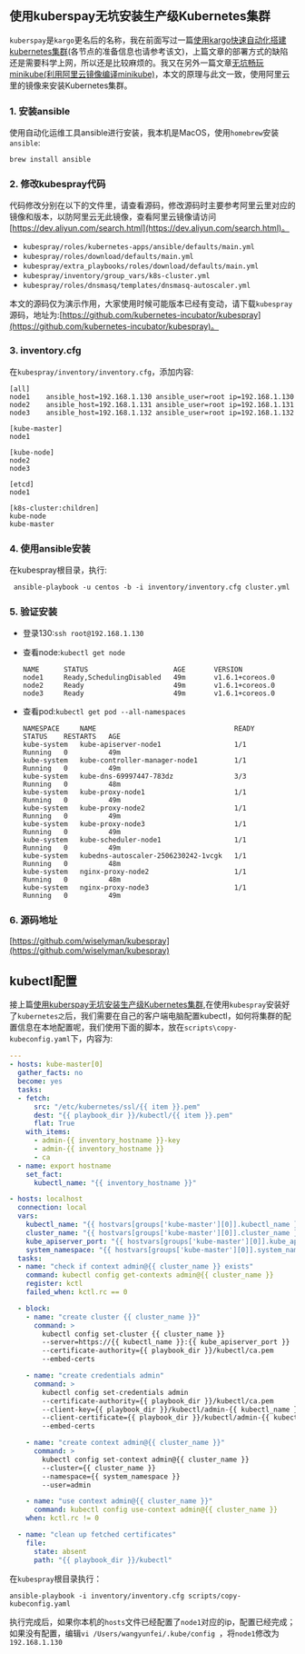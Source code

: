 ## 使用kuberspay无坑安装生产级Kubernetes集群

`kuberspay`是`kargo`更名后的名称，我在前面写过一篇[使用kargo快速自动化搭建kubernetes集群](http://www.wisely.top/2017/05/16/kargo-ansible-kubernetes/)(各节点的准备信息也请参考该文)，上篇文章的部署方式的缺陷还是需要科学上网，所以还是比较麻烦的。我又在另外一篇文章[无坑畅玩minikube(利用阿里云镜像编译minikube)](http://www.wisely.top/2017/06/27/no-problems-minikube/)，本文的原理与此文一致，使用阿里云里的镜像来安装Kubernetes集群。

### 1. 安装ansible

使用自动化运维工具ansible进行安装，我本机是MacOS，使用`homebrew`安装`ansible`:

```shell
brew install ansible

```

### 2. 修改kubespray代码

代码修改分别在以下的文件里，请查看源码，修改源码时主要参考阿里云里对应的镜像和版本，以防阿里云无此镜像，查看阿里云镜像请访问[https://dev.aliyun.com/search.html](https://dev.aliyun.com/search.html)。
- `kubespray/roles/kubernetes-apps/ansible/defaults/main.yml`
- `kubespray/roles/download/defaults/main.yml`
- `kubespray/extra_playbooks/roles/download/defaults/main.yml`
- `kubespray/inventory/group_vars/k8s-cluster.yml`
- `kubespray/roles/dnsmasq/templates/dnsmasq-autoscaler.yml`

本文的源码仅为演示作用，大家使用时候可能版本已经有变动，请下载`kubespray`源码，地址为:[https://github.com/kubernetes-incubator/kubespray](https://github.com/kubernetes-incubator/kubespray)。

### 3. inventory.cfg
在`kubespray/inventory/inventory.cfg`，添加内容:
```
[all]
node1    ansible_host=192.168.1.130 ansible_user=root ip=192.168.1.130
node2    ansible_host=192.168.1.131 ansible_user=root ip=192.168.1.131
node3    ansible_host=192.168.1.132 ansible_user=root ip=192.168.1.132

[kube-master]
node1

[kube-node]
node2
node3

[etcd]
node1

[k8s-cluster:children]
kube-node
kube-master

```
### 4. 使用ansible安装

在kubespray根目录，执行:
```shell
 ansible-playbook -u centos -b -i inventory/inventory.cfg cluster.yml
```

### 5. 验证安装

- 登录130:`ssh root@192.168.1.130`
- 查看node:`kubectl get node`
    ```shell
    NAME      STATUS                     AGE       VERSION
    node1     Ready,SchedulingDisabled   49m       v1.6.1+coreos.0
    node2     Ready                      49m       v1.6.1+coreos.0
    node3     Ready                      49m       v1.6.1+coreos.0

    ```
- 查看pod:`kubectl get pod --all-namespaces`

    ```shell
    NAMESPACE     NAME                                  READY     STATUS    RESTARTS   AGE
    kube-system   kube-apiserver-node1                  1/1       Running   0          49m
    kube-system   kube-controller-manager-node1         1/1       Running   0          49m
    kube-system   kube-dns-69997447-783dz               3/3       Running   0          48m
    kube-system   kube-proxy-node1                      1/1       Running   0          49m
    kube-system   kube-proxy-node2                      1/1       Running   0          49m
    kube-system   kube-proxy-node3                      1/1       Running   0          49m
    kube-system   kube-scheduler-node1                  1/1       Running   0          49m
    kube-system   kubedns-autoscaler-2506230242-1vcgk   1/1       Running   0          48m
    kube-system   nginx-proxy-node2                     1/1       Running   0          48m
    kube-system   nginx-proxy-node3                     1/1       Running   0          49m
    ```

 ### 6. 源码地址
 [https://github.com/wiselyman/kubespray](https://github.com/wiselyman/kubespray)



## kubectl配置

接上篇[使用kuberspay无坑安装生产级Kubernetes集群](http://www.wisely.top/2017/07/01/no-problem-kubernetes-kuberspay/),在使用`kubespray`安装好了`kubernetes之`后，我们需要在自己的客户端电脑配置kubectl，如何将集群的配置信息在本地配置呢，我们使用下面的脚本，放在`scripts\copy-kubeconfig.yaml`下，内容为:

```Yaml
---
- hosts: kube-master[0]
  gather_facts: no
  become: yes
  tasks:
  - fetch:
      src: "/etc/kubernetes/ssl/{{ item }}.pem"
      dest: "{{ playbook_dir }}/kubectl/{{ item }}.pem"
      flat: True
    with_items:
      - admin-{{ inventory_hostname }}-key
      - admin-{{ inventory_hostname }}
      - ca
  - name: export hostname
    set_fact:
      kubectl_name: "{{ inventory_hostname }}"

- hosts: localhost
  connection: local
  vars:
    kubectl_name: "{{ hostvars[groups['kube-master'][0]].kubectl_name }}"
    cluster_name: "{{ hostvars[groups['kube-master'][0]].cluster_name }}"
    kube_apiserver_port: "{{ hostvars[groups['kube-master'][0]].kube_apiserver_port }}"
    system_namespace: "{{ hostvars[groups['kube-master'][0]].system_namespace }}"
  tasks:
  - name: "check if context admin@{{ cluster_name }} exists"
    command: kubectl config get-contexts admin@{{ cluster_name }}
    register: kctl
    failed_when: kctl.rc == 0

  - block:
    - name: "create cluster {{ cluster_name }}"
      command: >
        kubectl config set-cluster {{ cluster_name }}
        --server=https://{{ kubectl_name }}:{{ kube_apiserver_port }}
        --certificate-authority={{ playbook_dir }}/kubectl/ca.pem
        --embed-certs

    - name: "create credentials admin"
      command: >
        kubectl config set-credentials admin
        --certificate-authority={{ playbook_dir }}/kubectl/ca.pem
        --client-key={{ playbook_dir }}/kubectl/admin-{{ kubectl_name }}-key.pem
        --client-certificate={{ playbook_dir }}/kubectl/admin-{{ kubectl_name }}.pem
        --embed-certs

    - name: "create context admin@{{ cluster_name }}"
      command: >
        kubectl config set-context admin@{{ cluster_name }}
        --cluster={{ cluster_name }}
        --namespace={{ system_namespace }}
        --user=admin

    - name: "use context admin@{{ cluster_name }}"
      command: kubectl config use-context admin@{{ cluster_name }}
    when: kctl.rc != 0

  - name: "clean up fetched certificates"
    file:
      state: absent
      path: "{{ playbook_dir }}/kubectl"

```



在`kubespray`根目录执行：

`ansible-playbook -i inventory/inventory.cfg scripts/copy-kubeconfig.yaml`

执行完成后，如果你本机的`hosts`文件已经配置了`node1`对应的ip，配置已经完成；如果没有配置，编辑`vi /Users/wangyunfei/.kube/config `，将`node1`修改为`192.168.1.130`